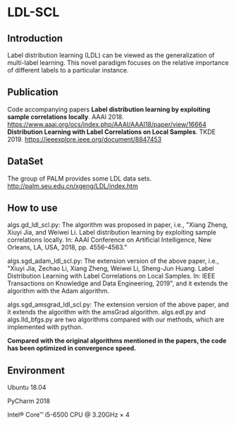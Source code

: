 # LDL-SCL

Introduction
--
Label distribution learning (LDL) can be viewed as the generalization of multi-label learning. This novel paradigm focuses
on the relative importance of different labels to a particular instance.

Publication
--
Code accompanying papers **Label distribution learning by exploiting sample correlations locally**. AAAI 2018.
https://www.aaai.org/ocs/index.php/AAAI/AAAI18/paper/view/16664
**Distribution Learning with Label Correlations on Local Samples**. TKDE 2019.
https://ieeexplore.ieee.org/document/8847453

DataSet
--
The group of PALM provides some LDL data sets. http://palm.seu.edu.cn/xgeng/LDL/index.htm

How to use
--
algs.gd_ldl_scl.py:
The algorithm was proposed in paper, i.e., "Xiang Zheng, Xiuyi Jia, and Weiwei Li. Label distribution learning by exploiting sample correlations locally. In: AAAI Conference on Artificial Intelligence, New Orleans, LA, USA, 2018, pp. 4556–4563."

algs.sgd_adam_ldl_scl.py:
The extension version of the above paper, i.e., "Xiuyi Jia, Zechao Li, Xiang Zheng, Weiwei Li, Sheng-Jun Huang. Label Distribution Learning with Label Correlations on Local Samples. In: IEEE Transactions on Knowledge and Data Engineering, 2019", and it extends the algorithm with the Adam algorithm. 

algs.sgd_amsgrad_ldl_scl.py:
The extension version of the above paper, and it extends the algorithm with the amsGrad algorithm. algs.edl.py and algs.lld_bfgs.py are two algorithms compared with our methods, which are implemented with python.

**Compared with the original algorithms mentioned in the papers, the code has been optimized in convergence speed.**

Environment
--
Ubuntu 18.04

PyCharm 2018

Intel® Core™ i5-6500 CPU @ 3.20GHz × 4
